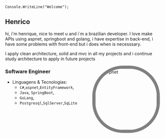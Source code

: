 ```Csharp
                                            Console.WriteLine("Welcome");
```

<div>
 <h2>Henrico</h2><p>
  hi, i'm henrique, nice to meet u and i`m a brazilian developer. I love make APIs using aspnet, springboot and golang, 
  i have expertise in back-end, i have some problems with front-end but i does when is necesssary.<p>
  
  I apply clean architecture, solid and mvc in all my projects and i continue study architecture to apply in future projects
</div>

<div >
 <img style="border: 10px solid gray;border-radius:100px;" align="right" height="200px" width="200px" alt="Warpnet"  src="https://i.pinimg.com/originals/a5/de/9d/a5de9db4445e577ffb4aa09c3d73dc09.jpg"<a href="https://github.com/fantaasyyy?tab=repositories"></a></img>
</div>

 <h3>Software Engineer</h3>
 
  - Linguagens & Tecnologias:
     * `C#`,`aspnet`,`EntityFramework`,
     * `Java`, `SpringBoot`,
     * `GoLang`,
     * `Postgresql`,`SqlServer`,`SqLite`
<br/>



